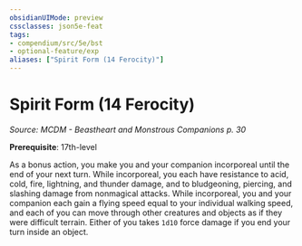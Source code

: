 ```yaml
---
obsidianUIMode: preview
cssclasses: json5e-feat
tags:
- compendium/src/5e/bst
- optional-feature/exp
aliases: ["Spirit Form (14 Ferocity)"]
---
```

# Spirit Form (14 Ferocity)
*Source: MCDM - Beastheart and Monstrous Companions p. 30*  

**Prerequisite**: 17th-level

As a bonus action, you make you and your companion incorporeal until the end of your next turn. While incorporeal, you each have resistance to acid, cold, fire, lightning, and thunder damage, and to bludgeoning, piercing, and slashing damage from nonmagical attacks. While incorporeal, you and your companion each gain a flying speed equal to your individual walking speed, and each of you can move through other creatures and objects as if they were difficult terrain. Either of you takes `1d10` force damage if you end your turn inside an object.